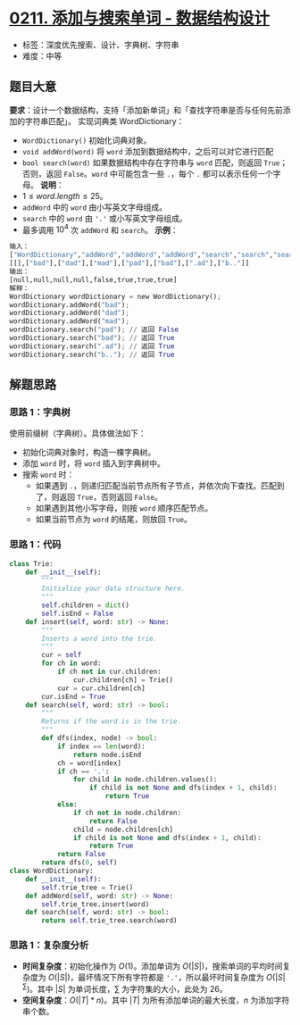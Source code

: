 # [0211. 添加与搜索单词 - 数据结构设计](https://leetcode.cn/problems/design-add-and-search-words-data-structure/)
- 标签：深度优先搜索、设计、字典树、字符串
- 难度：中等
## 题目大意
**要求**：设计一个数据结构，支持「添加新单词」和「查找字符串是否与任何先前添加的字符串匹配」。
实现词典类 WordDictionary：
- `WordDictionary()` 初始化词典对象。
- `void addWord(word)` 将 `word` 添加到数据结构中，之后可以对它进行匹配
- `bool search(word)` 如果数据结构中存在字符串与 `word` 匹配，则返回 `True`；否则，返回 `False`。`word` 中可能包含一些 `.`，每个 `.` 都可以表示任何一个字母。
**说明**：
- $1 \le word.length \le 25$。
- `addWord` 中的 `word` 由小写英文字母组成。
- `search` 中的 `word` 由 `'.'` 或小写英文字母组成。
- 最多调用 $10^4$ 次 `addWord` 和 `search`。
**示例**：
```python
输入：
["WordDictionary","addWord","addWord","addWord","search","search","search","search"]
[[],["bad"],["dad"],["mad"],["pad"],["bad"],[".ad"],["b.."]]
输出：
[null,null,null,null,false,true,true,true]
解释：
WordDictionary wordDictionary = new WordDictionary();
wordDictionary.addWord("bad");
wordDictionary.addWord("dad");
wordDictionary.addWord("mad");
wordDictionary.search("pad"); // 返回 False
wordDictionary.search("bad"); // 返回 True
wordDictionary.search(".ad"); // 返回 True
wordDictionary.search("b.."); // 返回 True
```
## 解题思路
### 思路 1：字典树
使用前缀树（字典树）。具体做法如下：
- 初始化词典对象时，构造一棵字典树。
- 添加 `word` 时，将 `word` 插入到字典树中。
- 搜索 `word` 时：
  - 如果遇到 `.`，则递归匹配当前节点所有子节点，并依次向下查找。匹配到了，则返回 `True`，否则返回 `False`。
  - 如果遇到其他小写字母，则按 `word` 顺序匹配节点。
  - 如果当前节点为 `word` 的结尾，则放回 `True`。
### 思路 1：代码
```python
class Trie:
    def __init__(self):
        """
        Initialize your data structure here.
        """
        self.children = dict()
        self.isEnd = False
    def insert(self, word: str) -> None:
        """
        Inserts a word into the trie.
        """
        cur = self
        for ch in word:
            if ch not in cur.children:
                cur.children[ch] = Trie()
            cur = cur.children[ch]
        cur.isEnd = True
    def search(self, word: str) -> bool:
        """
        Returns if the word is in the trie.
        """
        def dfs(index, node) -> bool:
            if index == len(word):
                return node.isEnd
            ch = word[index]
            if ch == '.':
                for child in node.children.values():
                    if child is not None and dfs(index + 1, child):
                        return True
            else:
                if ch not in node.children:
                    return False
                child = node.children[ch]
                if child is not None and dfs(index + 1, child):
                    return True
            return False
        return dfs(0, self)
class WordDictionary:
    def __init__(self):
        self.trie_tree = Trie()
    def addWord(self, word: str) -> None:
        self.trie_tree.insert(word)
    def search(self, word: str) -> bool:
        return self.trie_tree.search(word)
```
### 思路 1：复杂度分析
- **时间复杂度**：初始化操作为 $O(1)$。添加单词为 $O(|S|)$，搜索单词的平均时间复杂度为 $O(|S|)$，最坏情况下所有字符都是 `'.'`，所以最坏时间复杂度为 $O(|S|^\sum)$。其中 $|S|$  为单词长度，$\sum$ 为字符集的大小，此处为 $26$。
- **空间复杂度**：$O(|T| * n)$。其中 $|T|$ 为所有添加单词的最大长度，$n$ 为添加字符串个数。

